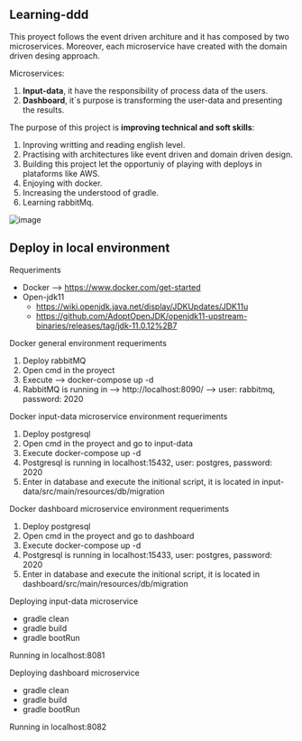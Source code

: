 ## Learning-ddd

This proyect follows the event driven architure and it has composed by two microservices. Moreover, each microservice have created with the domain driven desing approach. 

Microservices:
1. **Input-data**, it have the responsibility of process data of the users.
2. **Dashboard**, it´s purpose is transforming the user-data and presenting the results.

The purpose of this project is **improving technical and soft skills**:
1.  Inproving writting and reading english level.
2.  Practising with architectures like event driven and domain driven design.
3. Building this project let the opportuniy of playing with deploys in plataforms like AWS.
4. Enjoying with docker.
5. Increasing the understood of gradle.
6. Learning rabbitMq.


![image](https://user-images.githubusercontent.com/74345393/144260985-579bd77b-8957-41f7-a1da-e38cb3d9a2f1.png)




## Deploy in local environment

Requeriments
* Docker --> https://www.docker.com/get-started
* Open-jdk11 
    * https://wiki.openjdk.java.net/display/JDKUpdates/JDK11u
    * https://github.com/AdoptOpenJDK/openjdk11-upstream-binaries/releases/tag/jdk-11.0.12%2B7

Docker general environment requeriments
1. Deploy rabbitMQ
2. Open cmd in the proyect 
3. Execute --> docker-compose up -d
4. RabbitMQ is running in --> http://localhost:8090/  --> user: rabbitmq, password: 2020

Docker input-data microservice environment requeriments
1. Deploy postgresql
2. Open cmd in the proyect and go to input-data 
3. Execute docker-compose up -d
4. Postgresql is running in localhost:15432, user: postgres, password: 2020
5. Enter in database and execute the initional script, it is located in input-data/src/main/resources/db/migration

Docker dashboard microservice environment requeriments
1. Deploy postgresql
2. Open cmd in the proyect and go to dashboard
3. Execute docker-compose up -d
4. Postgresql is running in localhost:15433, user: postgres, password: 2020
5. Enter in database and execute the initional script, it is located in dashboard/src/main/resources/db/migration


Deploying input-data microservice

* gradle clean
* gradle build
* gradle bootRun

Running in localhost:8081

Deploying dashboard microservice

* gradle clean
* gradle build
* gradle bootRun

Running in localhost:8082

